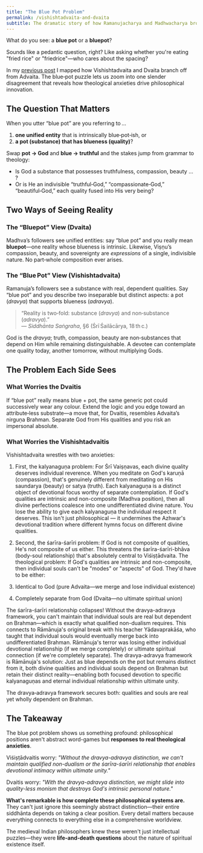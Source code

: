 ```yaml
---
title: "The Blue Pot Problem"
permalink: /vishishtadvaita-and-dvaita
subtitle: The dramatic story of how Ramanujacharya and Madhwacharya broke from Advaita and created their own philosophical highways
---
```


What do you see: a **blue pot** or a **bluepot**?  

Sounds like a pedantic question, right? Like asking whether you're eating "fried rice" or "friedrice"—who cares about the spacing?

In my [previous post](https://sudhar.xyz/vishishtadvaita-and-dvaita) I mapped how Vishishtadvaita and Dvaita branch off from Advaita. The blue‑pot puzzle lets us zoom into one slender disagreement that reveals how theological anxieties drive philosophical innovation.

## The Question That Matters

When you utter “blue pot” are you referring to …

1. **one unified entity** that is intrinsically blue‑pot‑ish, or  
2. **a pot (substance) that has blueness (quality)**?

Swap **pot → God** and **blue → truthful** and the stakes jump from grammar to theology:

* Is God a substance that possesses truthfulness, compassion, beauty … ?  
* Or is He an indivisible “truthful‑God,” “compassionate‑God,” “beautiful‑God,” each quality fused into His very being?

## Two Ways of Seeing Reality

### The “Bluepot” View (Dvaita)

Madhva’s followers see unified entities: say “blue pot” and you really mean **bluepot**—one reality whose blueness is intrinsic. Likewise, Viṣṇu’s compassion, beauty, and sovereignty are _expressions_ of a single, indivisible nature. No part‑whole composition ever arises.

### The “Blue Pot” View (Vishishtadvaita)

Ramanuja’s followers see a substance with real, dependent qualities. Say “blue pot” and you describe two inseparable but distinct aspects: a pot (_dravya_) that supports blueness (_adravya_).

> “Reality is two‑fold: substance (_dravya_) and non‑substance (_adravya_).”  
> — *Siddhānta Saṅgraha*, §6 (Śrī Śailācārya, 18 th c.)

God is the _dravya_; truth, compassion, beauty are non‑substances that depend on Him while remaining distinguishable. A devotee can contemplate one quality today, another tomorrow, without multiplying Gods.

## The Problem Each Side Sees

### What Worries the Dvaitis

If “blue pot” really means blue + pot, the same generic pot could successively wear any colour. Extend the logic and you edge toward an attribute‑less substrate—a move that, for Dvaitis, resembles Advaita’s nirguṇa Brahman. Separate God from His qualities and you risk an impersonal absolute.

### What Worries the Vishishtadvaitis

Vishishtadvaita wrestles with two anxieties:

1. First, the kalyanaguṇa problem: For Śrī Vaiṣṇavas, each divine quality deserves individual reverence. When you meditate on God's karuṇā (compassion), that's genuinely different from meditating on His saundarya (beauty) or satya (truth). Each kalyanaguṇa is a distinct object of devotional focus worthy of separate contemplation. If God's qualities are intrinsic and non-composite (Madhva position), then all divine perfections coalesce into one undifferentiated divine nature. You lose the ability to give each kalyanaguṇa the individual respect it deserves. This isn't just philosophical — it undermines the Azhwar's devotional tradition where different hymns focus on different divine qualities.
2. Second, the śarīra-śarīri problem: If God is not composite of qualities, He's not composite of us either. This threatens the śarīra-śarīri-bhāva (body-soul relationship) that's absolutely central to Viśiṣṭādvaita. The theological problem: If God's qualities are intrinsic and non-composite, then individual souls can't be "modes" or "aspects" of God. They'd have to be either:

 1. Identical to God (pure Advaita—we merge and lose individual existence)
 2. Completely separate from God (Dvaita—no ultimate spiritual union)

The śarīra-śarīri relationship collapses! Without the dravya-adravya framework, you can't maintain that individual souls are real but dependent on Brahman—which is exactly what qualified non-dualism requires.
This connects to Rāmānuja's original break with his teacher Yādavaprakāśa, who taught that individual souls would eventually merge back into undifferentiated Brahman. Rāmānuja's terror was losing either individual devotional relationship (if we merge completely) or ultimate spiritual connection (if we're completely separate).
The dravya-adravya framework is Rāmānuja's solution: Just as blue depends on the pot but remains distinct from it, both divine qualities and individual souls depend on Brahman but retain their distinct reality—enabling both focused devotion to specific kalyanaguṇas and eternal individual relationship within ultimate unity.


The dravya‑adravya framework secures both: qualities and souls are real yet wholly dependent on Brahman.

## The Takeaway

The blue pot problem shows us something profound: philosophical positions aren't abstract word-games but **responses to real theological anxieties**.

Viśiṣṭādvaitis worry: *"Without the dravya-adravya distinction, we can't maintain qualified non-dualism or the śarīra-śarīri relationship that enables devotional intimacy within ultimate unity."*

Dvaitis worry: *"With the dravya-adravya distinction, we might slide into quality-less monism that destroys God's intrinsic personal nature."*

**What's remarkable is how complete these philosophical systems are.** They can't just ignore this seemingly abstract distinction—their entire siddhānta depends on taking a clear position. Every detail matters because everything connects to everything else in a comprehensive worldview.

The medieval Indian philosophers knew these weren't just intellectual puzzles—they were **life-and-death questions** about the nature of spiritual existence itself.